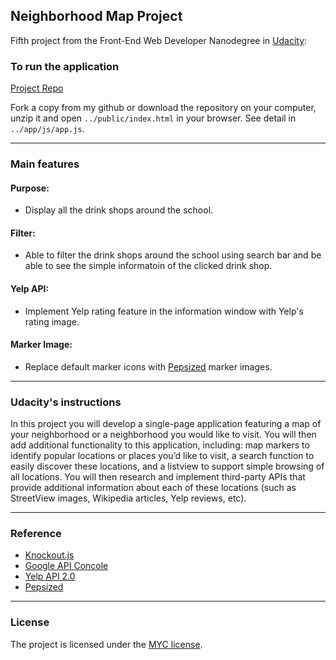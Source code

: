## Neighborhood Map Project

Fifth project from the Front-End Web Developer Nanodegree in <a href="https://www.udacity.com" target="_blank">Udacity</a>:
<br>

### To run the application

[Project Repo](https://github.com/markchen555/Neighborhood-Map-Project)

Fork a copy from my github or download the repository on your computer, unzip it and open `../public/index.html` in your browser. See detail in `../app/js/app.js`. 

---

### Main features

#### Purpose:
- Display all the drink shops around the school.

#### Filter:
- Able to filter the drink shops around the school using search bar and be able to see the simple informatoin of the clicked drink shop.

#### Yelp API:
- Implement Yelp rating feature in the information window with Yelp's rating image.

#### Marker Image:
- Replace default marker icons with [Pepsized](http://pepsized.com/customize-your-google-map-markers/) marker images.

---

### Udacity's instructions

In this project you will develop a single-page application featuring a map of your neighborhood or a neighborhood you would like to visit. You will then add additional functionality to this application, including: map markers to identify popular locations or places you’d like to visit, a search function to easily discover these locations, and a listview to support simple browsing of all locations. You will then research and implement third-party APIs that provide additional information about each of these locations (such as StreetView images, Wikipedia articles, Yelp reviews, etc).

---

### Reference

- [Knockout.js](http://knockoutjs.com/documentation/introduction.html)
- [Google API Concole](https://console.developers.google.com/)
- [Yelp API 2.0](https://www.yelp.com/developers/documentation/v2/overview)
- [Pepsized](http://pepsized.com/customize-your-google-map-markers/)

---

### License

The project is licensed under the [MYC license](license.txt).
